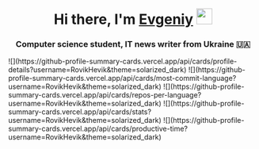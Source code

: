<h1 align="center">Hi there, I'm <a href="https://github.com/RovikHevik" target="_blank">Evgeniy</a> 
<img src="https://github.com/blackcater/blackcater/raw/main/images/Hi.gif" height="32"/></h1>
<h3 align="center">Computer science student, IT news writer from Ukraine 🇺🇦</h3>
<div width="100%">
![](https://github-profile-summary-cards.vercel.app/api/cards/profile-details?username=RovikHevik&theme=solarized_dark)
![](https://github-profile-summary-cards.vercel.app/api/cards/most-commit-language?username=RovikHevik&theme=solarized_dark)
![](https://github-profile-summary-cards.vercel.app/api/cards/repos-per-language?username=RovikHevik&theme=solarized_dark)
![](https://github-profile-summary-cards.vercel.app/api/cards/stats?username=RovikHevik&theme=solarized_dark)
![](https://github-profile-summary-cards.vercel.app/api/cards/productive-time?username=RovikHevik&theme=solarized_dark)

